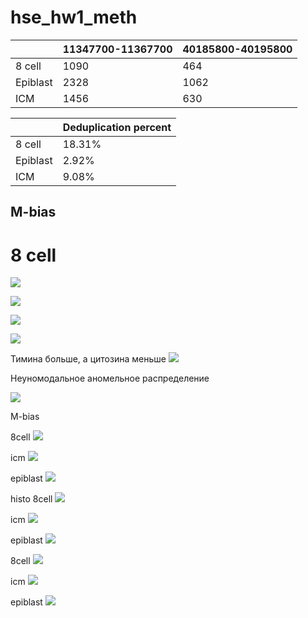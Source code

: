 # hse_hw1_meth


|          | 11347700-11367700 | 40185800-40195800 |
|----------|-------------------|-------------------|
| 8 cell   |     1090          |         464       |
| Epiblast |        2328	   | 		1062       |
| ICM      |         1456      |          630      |




|          | Deduplication percent |
|----------|-----------------------|
| 8 cell   | 18.31%                |
| Epiblast | 2.92%                 |
| ICM      | 9.08%                 |



## M-bias

# 8 cell
![](/images/8cell_M-bias_1.png)

![](/images/1.png)

![](/images/2.png)

![](/images/3.png)


Тимина больше, а цитозина меньше
![](/images/4.png)


Неуномодальное аномельное распределение

![](/images/5.png)


M-bias

8cell
![](/images/6.png)

icm
![](/images/7.png)

epiblast 
![](/images/8.png)

histo
8cell 
![](/images/9.png)


icm
![](/images/10.png)

epiblast
![](/images/11.png)

8cell
![](/images/12.png)

icm
![](/images/13.png)

epiblast
![](/images/14.png)


